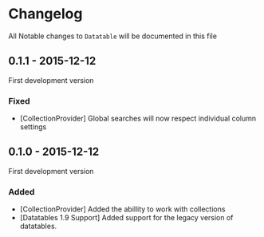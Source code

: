 # Changelog

All Notable changes to `Datatable` will be documented in this file

## 0.1.1 - 2015-12-12

First development version 

### Fixed
* [CollectionProvider] Global searches will now respect individual column settings

## 0.1.0 - 2015-12-12

First development version 

### Added
* [CollectionProvider] Added the abillity to work with collections
* [Datatables 1.9 Support] Added support for the legacy version of datatables. 